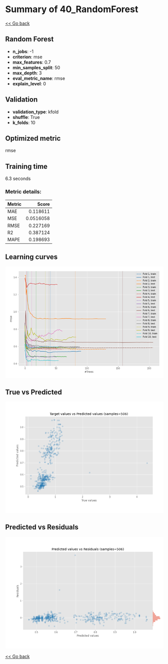 # Summary of 40_RandomForest

[<< Go back](../README.md)


## Random Forest
- **n_jobs**: -1
- **criterion**: mse
- **max_features**: 0.7
- **min_samples_split**: 50
- **max_depth**: 3
- **eval_metric_name**: rmse
- **explain_level**: 0

## Validation
 - **validation_type**: kfold
 - **shuffle**: True
 - **k_folds**: 10

## Optimized metric
rmse

## Training time

6.3 seconds

### Metric details:
| Metric   |     Score |
|:---------|----------:|
| MAE      | 0.118611  |
| MSE      | 0.0516058 |
| RMSE     | 0.227169  |
| R2       | 0.387124  |
| MAPE     | 0.198693  |



## Learning curves
![Learning curves](learning_curves.png)
## True vs Predicted

![True vs Predicted](true_vs_predicted.png)


## Predicted vs Residuals

![Predicted vs Residuals](predicted_vs_residuals.png)



[<< Go back](../README.md)
